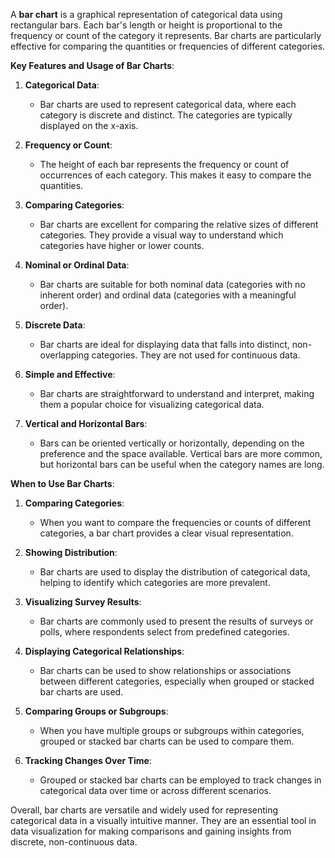 A **bar chart** is a graphical representation of categorical data using rectangular bars. Each bar's length or height is proportional to the frequency or count of the category it represents. Bar charts are particularly effective for comparing the quantities or frequencies of different categories.

**Key Features and Usage of Bar Charts**:

1. **Categorical Data**:
   - Bar charts are used to represent categorical data, where each category is discrete and distinct. The categories are typically displayed on the x-axis.

2. **Frequency or Count**:
   - The height of each bar represents the frequency or count of occurrences of each category. This makes it easy to compare the quantities.

3. **Comparing Categories**:
   - Bar charts are excellent for comparing the relative sizes of different categories. They provide a visual way to understand which categories have higher or lower counts.

4. **Nominal or Ordinal Data**:
   - Bar charts are suitable for both nominal data (categories with no inherent order) and ordinal data (categories with a meaningful order).

5. **Discrete Data**:
   - Bar charts are ideal for displaying data that falls into distinct, non-overlapping categories. They are not used for continuous data.

6. **Simple and Effective**:
   - Bar charts are straightforward to understand and interpret, making them a popular choice for visualizing categorical data.

7. **Vertical and Horizontal Bars**:
   - Bars can be oriented vertically or horizontally, depending on the preference and the space available. Vertical bars are more common, but horizontal bars can be useful when the category names are long.

**When to Use Bar Charts**:

1. **Comparing Categories**:
   - When you want to compare the frequencies or counts of different categories, a bar chart provides a clear visual representation.

2. **Showing Distribution**:
   - Bar charts are used to display the distribution of categorical data, helping to identify which categories are more prevalent.

3. **Visualizing Survey Results**:
   - Bar charts are commonly used to present the results of surveys or polls, where respondents select from predefined categories.

4. **Displaying Categorical Relationships**:
   - Bar charts can be used to show relationships or associations between different categories, especially when grouped or stacked bar charts are used.

5. **Comparing Groups or Subgroups**:
   - When you have multiple groups or subgroups within categories, grouped or stacked bar charts can be used to compare them.

6. **Tracking Changes Over Time**:
   - Grouped or stacked bar charts can be employed to track changes in categorical data over time or across different scenarios.

Overall, bar charts are versatile and widely used for representing categorical data in a visually intuitive manner. They are an essential tool in data visualization for making comparisons and gaining insights from discrete, non-continuous data.
